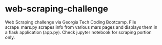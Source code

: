 # web-scraping-challenge

Web Scraping challenge via Georgia Tech Coding Bootcamp. File scrape_mars.py scrapes info from various mars pages and displays them in a flask application (app.py). Check jupyter notebook for scraping portion only. 
